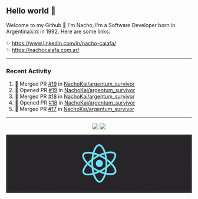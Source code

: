 ## Hello world 👋  
Welcome to my Github 🧙‍ I'm Nacho, I'm a Software Developer born in Argentina🇦🇷 in 1992. Here are some links:  
  
✨ https://www.linkedin.com/in/nacho-caiafa/  
✨ https://nachocaiafa.com.ar/  

---

### Recent Activity

<!--START_SECTION:activity-->
1. 🎉 Merged PR [#19](https://github.com/NachoKai/argentum_survivor/pull/19) in [NachoKai/argentum_survivor](https://github.com/NachoKai/argentum_survivor)
2. 💪 Opened PR [#19](https://github.com/NachoKai/argentum_survivor/pull/19) in [NachoKai/argentum_survivor](https://github.com/NachoKai/argentum_survivor)
3. 🎉 Merged PR [#18](https://github.com/NachoKai/argentum_survivor/pull/18) in [NachoKai/argentum_survivor](https://github.com/NachoKai/argentum_survivor)
4. 💪 Opened PR [#18](https://github.com/NachoKai/argentum_survivor/pull/18) in [NachoKai/argentum_survivor](https://github.com/NachoKai/argentum_survivor)
5. 🎉 Merged PR [#17](https://github.com/NachoKai/argentum_survivor/pull/17) in [NachoKai/argentum_survivor](https://github.com/NachoKai/argentum_survivor)
<!--END_SECTION:activity-->

---

<p align="center">
    <img align='center' src="https://github-readme-stats.vercel.app/api?username=NachoKai&theme=react&hide_border=true&include_all_commits=false&count_private=true" />
    <img align="center" src="https://github-readme-stats.vercel.app/api/top-langs?username=NachoKai&langs_count=10&show_icons=true&locale=en&layout=compact&theme=react&hide_border=true" />
   <!-- <img align='center' src="https://github-readme-streak-stats.herokuapp.com/?user=NachoKai&theme=react&hide_border=true" /> -->
</p>

<p align="center">
    <img align='center' src='https://raw.githubusercontent.com/NachoKai/NachoKai/master/x3x5w638kkixi9s3h3vw.gif' >
</p>
